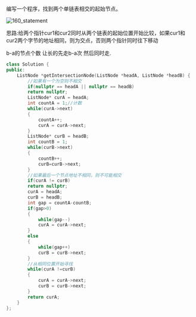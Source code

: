 编写一个程序，找到两个单链表相交的起始节点。 



![160_statement](C:\Users\Administrator\Desktop\160_statement.png)

思路:给两个指针cur1和cur2同时从两个链表的起始位置开始比较，如果cur1和cur2两个字节的地址相同，则为交点，否则两个指针同时往下移动

b-a的节点个数  让长的先走b-a次 然后同时走.

```C++
class Solution {
public:
    ListNode *getIntersectionNode(ListNode *headA, ListNode *headB) {
        //如果有一个为空则不相交
        if(nullptr == headA || nullptr == headB)
        return nullptr;
        ListNode* curA = headA;
        int countA = 1;//计数
        while(curA->next)
        {
            countA++;
            curA = curA->next;
        }
        ListNode* curB = headB;
        int countB = 1;
        while(curB->next)
        {
            countB++;
            curB=curB->next;
        }
        //如果最后一个节点地址不相同，则不可能相交
        if(curA != curB)
        return nullptr;
        curA = headA;
        curB = headB;
        int gap = countA-countB;
        if(gap>0)
        {
            while(gap--)
            curA = curA->next;
        }
        else
        {
            while(gap++)
            curB = curB->next;
        }
        //从相同位置开始寻找
        while(curA !=curB)
        {
            curA = curA->next;
            curB = curB->next;
        }
        return curA;
    }      
};
```

